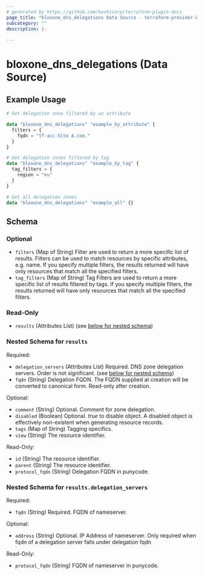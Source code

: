 ```yaml
---
# generated by https://github.com/hashicorp/terraform-plugin-docs
page_title: "bloxone_dns_delegations Data Source - terraform-provider-bloxone"
subcategory: ""
description: |-
  
---
```


# bloxone_dns_delegations (Data Source)



## Example Usage

```terraform
# Get delegation zone filtered by an attribute

data "bloxone_dns_delegations" "example_by_attribute" {
  filters = {
    fqdn = "tf-acc-Site A.com."
  }
}

# Get delegation zones filtered by tag
data "bloxone_dns_delegations" "example_by_tag" {
  tag_filters = {
    region = "eu"
  }
}

# Get all delegation zones
data "bloxone_dns_delegations" "example_all" {}
```

<!-- schema generated by tfplugindocs -->
## Schema

### Optional

- `filters` (Map of String) Filter are used to return a more specific list of results. Filters can be used to match resources by specific attributes, e.g. name. If you specify multiple filters, the results returned will have only resources that match all the specified filters.
- `tag_filters` (Map of String) Tag Filters are used to return a more specific list of results filtered by tags. If you specify multiple filters, the results returned will have only resources that match all the specified filters.

### Read-Only

- `results` (Attributes List) (see [below for nested schema](#nestedatt--results))

<a id="nestedatt--results"></a>
### Nested Schema for `results`

Required:

- `delegation_servers` (Attributes List) Required. DNS zone delegation servers. Order is not significant. (see [below for nested schema](#nestedatt--results--delegation_servers))
- `fqdn` (String) Delegation FQDN. The FQDN supplied at creation will be converted to canonical form.  Read-only after creation.

Optional:

- `comment` (String) Optional. Comment for zone delegation.
- `disabled` (Boolean) Optional. _true_ to disable object. A disabled object is effectively non-existent when generating resource records.
- `tags` (Map of String) Tagging specifics.
- `view` (String) The resource identifier.

Read-Only:

- `id` (String) The resource identifier.
- `parent` (String) The resource identifier.
- `protocol_fqdn` (String) Delegation FQDN in punycode.

<a id="nestedatt--results--delegation_servers"></a>
### Nested Schema for `results.delegation_servers`

Required:

- `fqdn` (String) Required. FQDN of nameserver.

Optional:

- `address` (String) Optional. IP Address of nameserver.  Only required when fqdn of a delegation server falls under delegation fqdn

Read-Only:

- `protocol_fqdn` (String) FQDN of nameserver in punycode.
